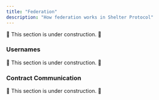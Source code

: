 ```yaml
---
title: "Federation"
description: "How federation works in Shelter Protocol"
---
```


🚧 This section is under construction. 🚧

### Usernames

🚧 This section is under construction. 🚧

### Contract Communication

🚧 This section is under construction. 🚧